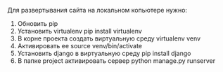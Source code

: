 Для развертывания сайта на локальном копьютере нужно:

1. Обновить pip
2. Установить virtualenv
pip install virtualenv
3. В корне проекта создать виртуальную среду
virtualenv venv
4. Активировать ее
source venv/bin/activate
5. Установить django в виртуальную среду
pip install django
6. В папке project активировать сервер
python manage.py runserver